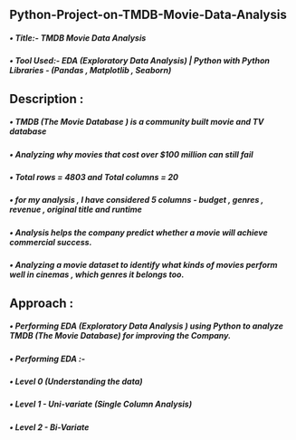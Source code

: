 ## Python-Project-on-TMDB-Movie-Data-Analysis
##### • Title:- TMDB Movie Data Analysis
##### • Tool Used:- EDA (Exploratory Data Analysis) | Python with Python Libraries - (Pandas , Matplotlib , Seaborn)


## Description :
##### • TMDB (The Movie Database ) is a community built movie and TV database
##### • Analyzing why movies that cost over $100 million can still fail
##### • Total rows = 4803 and Total columns = 20
##### • for my analysis , I have considered 5 columns - budget , genres , revenue , original title and runtime
##### • Analysis helps the company predict whether a movie will achieve commercial success. 
##### • Analyzing a movie dataset to identify what kinds of movies perform well in cinemas , which genres it belongs too.


## Approach :
##### • Performing EDA (Exploratory Data Analysis ) using Python to analyze TMDB (The Movie Database) for improving the Company.
##### • Performing EDA :- 
##### • Level 0 (Understanding the data)
##### • Level 1 - Uni-variate (Single Column Analysis)
##### • Level 2 - Bi-Variate
